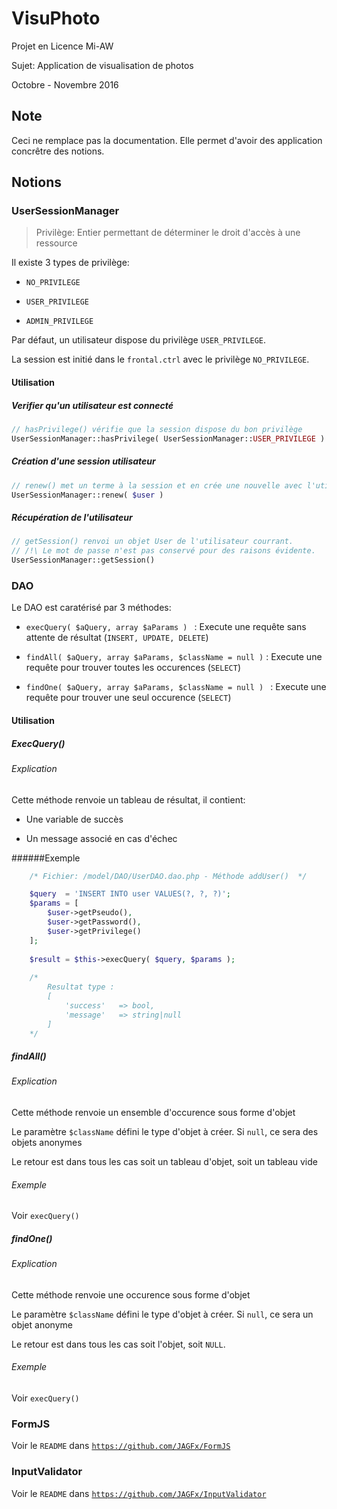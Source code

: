 # VisuPhoto

Projet en Licence Mi-AW

Sujet: Application de visualisation de photos

Octobre - Novembre 2016

## Note
Ceci ne remplace pas la documentation. Elle permet d'avoir des application concrêtre des notions.

## Notions
### UserSessionManager
> Privilège: Entier permettant de déterminer le droit d'accès à une ressource

Il existe 3 types de privilège:

* `NO_PRIVILEGE`

* `USER_PRIVILEGE`

* `ADMIN_PRIVILEGE`

Par défaut, un utilisateur dispose du privilège `USER_PRIVILEGE`.

La session est initié dans le `frontal.ctrl` avec le privilège `NO_PRIVILEGE`.

#### Utilisation
##### Verifier qu'un utilisateur est connecté

````php
// hasPrivilege() vérifie que la session dispose du bon privilège
UserSessionManager::hasPrivilege( UserSessionManager::USER_PRIVILEGE )
````

##### Création d'une session utilisateur

````php
// renew() met un terme à la session et en crée une nouvelle avec l'utilisateur passé en paramètre 
UserSessionManager::renew( $user )
````

##### Récupération de l'utilisateur

````php
// getSession() renvoi un objet User de l'utilisateur courrant.
// /!\ Le mot de passe n'est pas conservé pour des raisons évidente.
UserSessionManager::getSession()
````



### DAO
Le DAO est caratérisé par 3 méthodes:

* `execQuery( $aQuery, array $aParams ) ` : Execute une requête sans attente de résultat (`INSERT, UPDATE, DELETE`)

* `findAll( $aQuery, array $aParams, $className = null )` : Execute une requête pour trouver toutes les occurences (`SELECT`)

* `findOne( $aQuery, array $aParams, $className = null ) ` : Execute une requête pour trouver une seul occurence (`SELECT`)

#### Utilisation
##### ExecQuery()
###### Explication
Cette méthode renvoie un tableau de résultat, il contient:

* Une variable de succès

* Un message associé en cas d'échec

######Exemple 
````php
    /* Fichier: /model/DAO/UserDAO.dao.php - Méthode addUser()  */

    $query  = 'INSERT INTO user VALUES(?, ?, ?)';
    $params = [
        $user->getPseudo(),
        $user->getPassword(),
        $user->getPrivilege()
    ];
    
    $result = $this->execQuery( $query, $params );
    
    /*
        Resultat type :
        [
            'success'   => bool,
            'message'   => string|null
        ]
    */
````

##### findAll()
###### Explication
Cette méthode renvoie un ensemble d'occurence sous forme d'objet

Le paramètre `$className` défini le type d'objet à créer. Si `null`, ce sera des objets anonymes

Le retour est dans tous les cas soit un tableau d'objet, soit un tableau vide

###### Exemple
Voir `execQuery()`


##### findOne()
###### Explication
Cette méthode renvoie une occurence sous forme d'objet

Le paramètre `$className` défini le type d'objet à créer. Si `null`, ce sera un objet anonyme

Le retour est dans tous les cas soit l'objet, soit `NULL`.

###### Exemple
Voir `execQuery()`



### FormJS
Voir le `README` dans [`https://github.com/JAGFx/FormJS`](https://github.com/JAGFx/VisuPhoto/tree/master/view/Default/assets/lib/formsJS)


### InputValidator
Voir le `README` dans [`https://github.com/JAGFx/InputValidator`](https://github.com/JAGFx/VisuPhoto/tree/master/components/InputValidator/dist)
